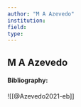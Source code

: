 ```yaml
---
author: "M A Azevedo"
institution:
field:
type:
---
```


## M A Azevedo
#### Bibliography:

![[@Azevedo2021-eb]]